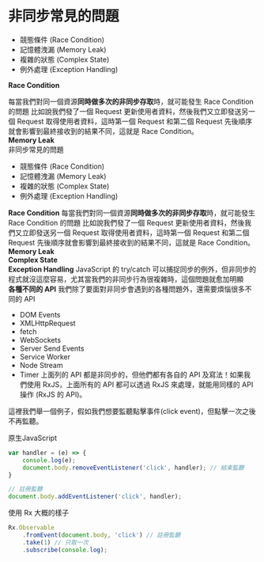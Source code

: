 # 非同步常見的問題
- 競態條件 (Race Condition)
- 記憶體洩漏 (Memory Leak)
- 複雜的狀態 (Complex State)
- 例外處理 (Exception Handling)

**Race Condition**

每當我們對同一個資源**同時做多次的非同步存取**時，就可能發生 Race Condition 的問題
比如說我們發了一個 Request 更新使用者資料，然後我們又立即發送另一個 Request 取得使用者資料，這時第一個 Request 和第二個 Request 先後順序就會影響到最終接收到的結果不同，這就是 Race Condition。
<br>
**Memory Leak**
<br>非同步常見的問題

- 競態條件 (Race Condition)
- 記憶體洩漏 (Memory Leak)
- 複雜的狀態 (Complex State)
- 例外處理 (Exception Handling)

**Race Condition**
每當我們對同一個資源**同時做多次的非同步存取**時，就可能發生 Race Condition 的問題
比如說我們發了一個 Request 更新使用者資料，然後我們又立即發送另一個 Request 取得使用者資料，這時第一個 Request 和第二個 Request 先後順序就會影響到最終接收到的結果不同，這就是 Race Condition。
<br>
**Memory Leak**
<br>
**Complex State**
<br>
**Exception Handling**
JavaScript 的 try/catch 可以捕捉同步的例外，但非同步的程式就沒這麼容易，尤其當我們的非同步行為很複雜時，這個問題就愈加明顯
<br>
**各種不同的 API**
我們除了要面對非同步會遇到的各種問題外，還需要煩惱很多不同的 API

- DOM Events
- XMLHttpRequest
- fetch
- WebSockets
- Server Send Events
- Service Worker
- Node Stream
- Timer
  上面列的 API 都是非同步的，但他們都有各自的 API 及寫法！如果我們使用 RxJS，上面所有的 API 都可以透過 RxJS 來處理，就能用同樣的 API 操作 (RxJS 的 API)。


這裡我們舉一個例子，假如我們想要監聽點擊事件(click event)，但點擊一次之後不再監聽。

原生JavaScript

```JavaScript
var handler = (e) => {
	console.log(e);
	document.body.removeEventListener('click', handler); // 結束監聽
}

// 註冊監聽
document.body.addEventListener('click', handler);
```
使用 Rx 大概的樣子

```JavaScript
Rx.Observable
	.fromEvent(document.body, 'click') // 註冊監聽
	.take(1) // 只取一次
	.subscribe(console.log);
```